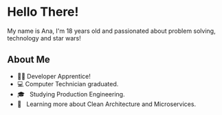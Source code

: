 # Hello There! 
My name is Ana, I'm 18 years old and passionated about problem solving, technology and star wars!

## About Me

- 🧙‍♀️ Developer Apprentice!
- 💻 Computer Technician graduated.
- 🎓 &nbsp; Studying Production Engineering.
- 🌱 &nbsp; Learning more about Clean Architecture and Microservices.